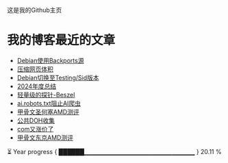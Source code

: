 这是我的Github主页
# 我的博客最近的文章
<!-- BLOG-POST-LIST:START -->
- [Debian使用Backports源](https://www.codeqihan.com/post/debian-backports/)
- [压缩网页体积](https://www.codeqihan.com/post/wang-ye-ti-ji-ya-suo/)
- [Debian切换至Testing/Sid版本](https://www.codeqihan.com/post/debian-testing-sid/)
- [2024年度总结](https://www.codeqihan.com/post/2024-nian-du-zong-jie/)
- [轻量级的探针-Beszel](https://www.codeqihan.com/post/beszel/)
- [ai.robots.txt阻止AI爬虫](https://www.codeqihan.com/post/ai.robots.txt/)
- [甲骨文圣何塞AMD测评](https://www.codeqihan.com/post/oracle-sjc-rongheguai/)
- [公共DOH收集](https://www.codeqihan.com/post/DOH-shou-ji/)
- [com又涨价了](https://www.codeqihan.com/post/com-zhangjia-2024/)
- [甲骨文东京AMD测评](https://www.codeqihan.com/post/oracle-jp-rongheguai/)
<!-- BLOG-POST-LIST:END -->
<!--START_SECTION:progressBar-->
⏳ Year progress { ██████▁▁▁▁▁▁▁▁▁▁▁▁▁▁▁▁▁▁▁▁▁▁▁▁ } 20.11 %

<!--END_SECTION:progressBar-->
